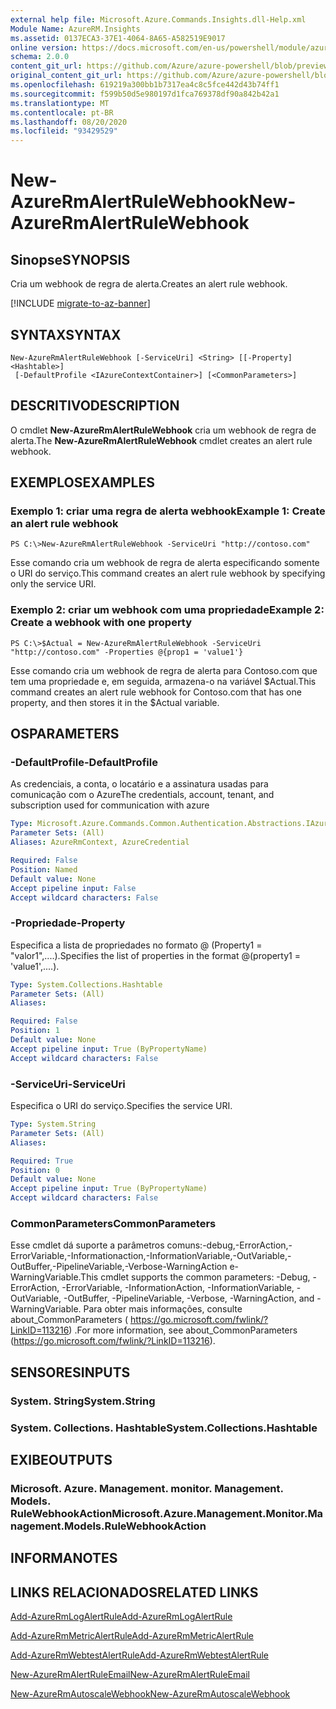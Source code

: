 ```yaml
---
external help file: Microsoft.Azure.Commands.Insights.dll-Help.xml
Module Name: AzureRM.Insights
ms.assetid: 0137ECA3-37E1-4064-8A65-A582519E9017
online version: https://docs.microsoft.com/en-us/powershell/module/azurerm.insights/new-azurermalertrulewebhook
schema: 2.0.0
content_git_url: https://github.com/Azure/azure-powershell/blob/preview/src/ResourceManager/Insights/Commands.Insights/help/New-AzureRmAlertRuleWebhook.md
original_content_git_url: https://github.com/Azure/azure-powershell/blob/preview/src/ResourceManager/Insights/Commands.Insights/help/New-AzureRmAlertRuleWebhook.md
ms.openlocfilehash: 619219a300bb1b7317ea4c8c5fce442d43b74ff1
ms.sourcegitcommit: f599b50d5e980197d1fca769378df90a842b42a1
ms.translationtype: MT
ms.contentlocale: pt-BR
ms.lasthandoff: 08/20/2020
ms.locfileid: "93429529"
---
```

# <span data-ttu-id="c9d65-101">New-AzureRmAlertRuleWebhook</span><span class="sxs-lookup"><span data-stu-id="c9d65-101">New-AzureRmAlertRuleWebhook</span></span>

## <span data-ttu-id="c9d65-102">Sinopse</span><span class="sxs-lookup"><span data-stu-id="c9d65-102">SYNOPSIS</span></span>
<span data-ttu-id="c9d65-103">Cria um webhook de regra de alerta.</span><span class="sxs-lookup"><span data-stu-id="c9d65-103">Creates an alert rule webhook.</span></span>

[!INCLUDE [migrate-to-az-banner](../../includes/migrate-to-az-banner.md)]

## <span data-ttu-id="c9d65-104">SYNTAX</span><span class="sxs-lookup"><span data-stu-id="c9d65-104">SYNTAX</span></span>

```
New-AzureRmAlertRuleWebhook [-ServiceUri] <String> [[-Property] <Hashtable>]
 [-DefaultProfile <IAzureContextContainer>] [<CommonParameters>]
```

## <span data-ttu-id="c9d65-105">DESCRITIVO</span><span class="sxs-lookup"><span data-stu-id="c9d65-105">DESCRIPTION</span></span>
<span data-ttu-id="c9d65-106">O cmdlet **New-AzureRmAlertRuleWebhook** cria um webhook de regra de alerta.</span><span class="sxs-lookup"><span data-stu-id="c9d65-106">The **New-AzureRmAlertRuleWebhook** cmdlet creates an alert rule webhook.</span></span>

## <span data-ttu-id="c9d65-107">EXEMPLOS</span><span class="sxs-lookup"><span data-stu-id="c9d65-107">EXAMPLES</span></span>

### <span data-ttu-id="c9d65-108">Exemplo 1: criar uma regra de alerta webhook</span><span class="sxs-lookup"><span data-stu-id="c9d65-108">Example 1: Create an alert rule webhook</span></span>
```
PS C:\>New-AzureRmAlertRuleWebhook -ServiceUri "http://contoso.com"
```

<span data-ttu-id="c9d65-109">Esse comando cria um webhook de regra de alerta especificando somente o URI do serviço.</span><span class="sxs-lookup"><span data-stu-id="c9d65-109">This command creates an alert rule webhook by specifying only the service URI.</span></span>

### <span data-ttu-id="c9d65-110">Exemplo 2: criar um webhook com uma propriedade</span><span class="sxs-lookup"><span data-stu-id="c9d65-110">Example 2: Create a webhook with one property</span></span>
```
PS C:\>$Actual = New-AzureRmAlertRuleWebhook -ServiceUri "http://contoso.com" -Properties @{prop1 = 'value1'}
```

<span data-ttu-id="c9d65-111">Esse comando cria um webhook de regra de alerta para Contoso.com que tem uma propriedade e, em seguida, armazena-o na variável $Actual.</span><span class="sxs-lookup"><span data-stu-id="c9d65-111">This command creates an alert rule webhook for Contoso.com that has one property, and then stores it in the $Actual variable.</span></span>

## <span data-ttu-id="c9d65-112">OS</span><span class="sxs-lookup"><span data-stu-id="c9d65-112">PARAMETERS</span></span>

### <span data-ttu-id="c9d65-113">-DefaultProfile</span><span class="sxs-lookup"><span data-stu-id="c9d65-113">-DefaultProfile</span></span>
<span data-ttu-id="c9d65-114">As credenciais, a conta, o locatário e a assinatura usadas para comunicação com o Azure</span><span class="sxs-lookup"><span data-stu-id="c9d65-114">The credentials, account, tenant, and subscription used for communication with azure</span></span>

```yaml
Type: Microsoft.Azure.Commands.Common.Authentication.Abstractions.IAzureContextContainer
Parameter Sets: (All)
Aliases: AzureRmContext, AzureCredential

Required: False
Position: Named
Default value: None
Accept pipeline input: False
Accept wildcard characters: False
```

### <span data-ttu-id="c9d65-115">-Propriedade</span><span class="sxs-lookup"><span data-stu-id="c9d65-115">-Property</span></span>
<span data-ttu-id="c9d65-116">Especifica a lista de propriedades no formato @ (Property1 = "valor1",....).</span><span class="sxs-lookup"><span data-stu-id="c9d65-116">Specifies the list of properties in the format @(property1 = 'value1',....).</span></span>

```yaml
Type: System.Collections.Hashtable
Parameter Sets: (All)
Aliases:

Required: False
Position: 1
Default value: None
Accept pipeline input: True (ByPropertyName)
Accept wildcard characters: False
```

### <span data-ttu-id="c9d65-117">-ServiceUri</span><span class="sxs-lookup"><span data-stu-id="c9d65-117">-ServiceUri</span></span>
<span data-ttu-id="c9d65-118">Especifica o URI do serviço.</span><span class="sxs-lookup"><span data-stu-id="c9d65-118">Specifies the service URI.</span></span>

```yaml
Type: System.String
Parameter Sets: (All)
Aliases:

Required: True
Position: 0
Default value: None
Accept pipeline input: True (ByPropertyName)
Accept wildcard characters: False
```

### <span data-ttu-id="c9d65-119">CommonParameters</span><span class="sxs-lookup"><span data-stu-id="c9d65-119">CommonParameters</span></span>
<span data-ttu-id="c9d65-120">Esse cmdlet dá suporte a parâmetros comuns:-debug,-ErrorAction,-ErrorVariable,-Informationaction,-InformationVariable,-OutVariable,-OutBuffer,-PipelineVariable,-Verbose-WarningAction e-WarningVariable.</span><span class="sxs-lookup"><span data-stu-id="c9d65-120">This cmdlet supports the common parameters: -Debug, -ErrorAction, -ErrorVariable, -InformationAction, -InformationVariable, -OutVariable, -OutBuffer, -PipelineVariable, -Verbose, -WarningAction, and -WarningVariable.</span></span> <span data-ttu-id="c9d65-121">Para obter mais informações, consulte about_CommonParameters ( https://go.microsoft.com/fwlink/?LinkID=113216) .</span><span class="sxs-lookup"><span data-stu-id="c9d65-121">For more information, see about_CommonParameters (https://go.microsoft.com/fwlink/?LinkID=113216).</span></span>

## <span data-ttu-id="c9d65-122">SENSORES</span><span class="sxs-lookup"><span data-stu-id="c9d65-122">INPUTS</span></span>

### <span data-ttu-id="c9d65-123">System. String</span><span class="sxs-lookup"><span data-stu-id="c9d65-123">System.String</span></span>

### <span data-ttu-id="c9d65-124">System. Collections. Hashtable</span><span class="sxs-lookup"><span data-stu-id="c9d65-124">System.Collections.Hashtable</span></span>

## <span data-ttu-id="c9d65-125">EXIBE</span><span class="sxs-lookup"><span data-stu-id="c9d65-125">OUTPUTS</span></span>

### <span data-ttu-id="c9d65-126">Microsoft. Azure. Management. monitor. Management. Models. RuleWebhookAction</span><span class="sxs-lookup"><span data-stu-id="c9d65-126">Microsoft.Azure.Management.Monitor.Management.Models.RuleWebhookAction</span></span>

## <span data-ttu-id="c9d65-127">INFORMA</span><span class="sxs-lookup"><span data-stu-id="c9d65-127">NOTES</span></span>

## <span data-ttu-id="c9d65-128">LINKS RELACIONADOS</span><span class="sxs-lookup"><span data-stu-id="c9d65-128">RELATED LINKS</span></span>

[<span data-ttu-id="c9d65-129">Add-AzureRmLogAlertRule</span><span class="sxs-lookup"><span data-stu-id="c9d65-129">Add-AzureRmLogAlertRule</span></span>](./Add-AzureRmLogAlertRule.md)

[<span data-ttu-id="c9d65-130">Add-AzureRmMetricAlertRule</span><span class="sxs-lookup"><span data-stu-id="c9d65-130">Add-AzureRmMetricAlertRule</span></span>](./Add-AzureRmMetricAlertRule.md)

[<span data-ttu-id="c9d65-131">Add-AzureRmWebtestAlertRule</span><span class="sxs-lookup"><span data-stu-id="c9d65-131">Add-AzureRmWebtestAlertRule</span></span>](./Add-AzureRmWebtestAlertRule.md)

[<span data-ttu-id="c9d65-132">New-AzureRmAlertRuleEmail</span><span class="sxs-lookup"><span data-stu-id="c9d65-132">New-AzureRmAlertRuleEmail</span></span>](./New-AzureRmAlertRuleEmail.md)

[<span data-ttu-id="c9d65-133">New-AzureRmAutoscaleWebhook</span><span class="sxs-lookup"><span data-stu-id="c9d65-133">New-AzureRmAutoscaleWebhook</span></span>](./New-AzureRmAutoscaleWebhook.md)


